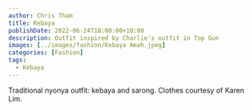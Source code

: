 ```yaml
---
author: Chris Tham
title: Kebaya
publishDate: 2022-06-24T18:00:00+10:00
description: Outfit inspired by Charlie's outfit in Top Gun
images: [../images/fashion/Kebaya Amah.jpeg]
categories: [Fashion]
tags:
  - Kebaya
---
```


Traditional nyonya outfit: kebaya and sarong. Clothes courtesy of Karen Lim.
